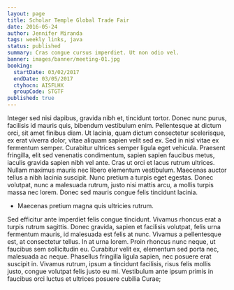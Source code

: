 ```yaml
---
layout: page
title: Scholar Temple Global Trade Fair
date: 2016-05-24
author: Jennifer Miranda
tags: weekly links, java
status: published
summary: Cras congue cursus imperdiet. Ut non odio vel.
banner: images/banner/meeting-01.jpg
booking:
  startDate: 03/02/2017
  endDate: 03/05/2017
  ctyhocn: AISFLHX
  groupCode: STGTF
published: true
---
```

Integer sed nisi dapibus, gravida nibh et, tincidunt tortor. Donec nunc purus, facilisis id mauris quis, bibendum vestibulum enim. Pellentesque at dictum orci, sit amet finibus diam. Ut lacinia, quam dictum consectetur scelerisque, ex erat viverra dolor, vitae aliquam sapien velit sed ex. Sed in nisl vitae ex fermentum semper. Curabitur ultrices semper ligula eget vehicula. Praesent fringilla, elit sed venenatis condimentum, sapien sapien faucibus metus, iaculis gravida sapien nibh vel ante. Cras ut orci et lacus rutrum ultrices. Nullam maximus mauris nec libero elementum vestibulum. Maecenas auctor tellus a nibh lacinia suscipit. Nunc pretium a turpis eget egestas. Donec volutpat, nunc a malesuada rutrum, justo nisi mattis arcu, a mollis turpis massa nec lorem. Donec sed mauris congue felis tincidunt lacinia.

* Maecenas pretium magna quis ultricies rutrum.

Sed efficitur ante imperdiet felis congue tincidunt. Vivamus rhoncus erat a turpis rutrum sagittis. Donec gravida, sapien et facilisis volutpat, felis urna fermentum mauris, id malesuada est felis at nunc. Vivamus a pellentesque est, at consectetur tellus. In at urna lorem. Proin rhoncus nunc neque, ut faucibus sem sollicitudin eu. Curabitur velit ex, elementum sed porta nec, malesuada ac neque. Phasellus fringilla ligula sapien, nec posuere erat suscipit in. Vivamus rutrum, ipsum a tincidunt facilisis, risus felis mollis justo, congue volutpat felis justo eu mi. Vestibulum ante ipsum primis in faucibus orci luctus et ultrices posuere cubilia Curae;
